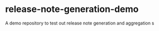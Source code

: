 # release-note-generation-demo
A demo repository to test out release note generation and aggregation
s
